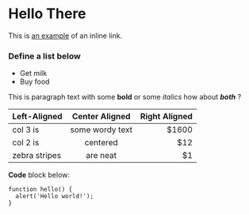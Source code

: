 # Hello There
This is [an example](http://example.com/ "I'm the title") of an inline link.

### Define a list below

+ Get milk
+ Buy food

This is paragraph text with some **bold** or some _italics_ how about _**both**_ ?

| Left-Aligned  | Center Aligned  | Right Aligned |
| :------------ |:---------------:| -----:|
| col 3 is      | some wordy text | $1600 |
| col 2 is      | centered        |   $12 |
| zebra stripes | are neat        |    $1 |

**Code** block below:

    function hello() {
      alert('Hello world!');
    }
